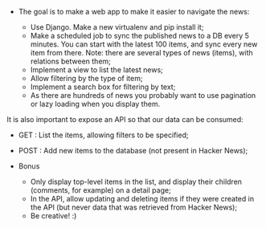 * The goal is to make a web app to make it easier to navigate the news:

  * Use Django. Make a new virtualenv and pip install it;
  * Make a scheduled job to sync the published news to a DB every 5 minutes. You can start with the latest 100 items, and sync every new item from there. Note: there are several types of news (items), with relations between them;
  * Implement a view to list the latest news;
  * Allow filtering by the type of item;
  * Implement a search box for filtering by text;
  * As there are hundreds of news you probably want to use pagination or lazy loading when you display them.

It is also important to expose an API so that our data can be consumed:

  * GET  : List the items, allowing filters to be specified;
  * POST  : Add new items to the database (not present in Hacker News);

* Bonus

  * Only display top-level items in the list, and display their children (comments, for example) on a detail page;
  * In the API, allow updating and deleting items if they were created in the API (but never data that was retrieved from Hacker News);
  * Be creative! :)


